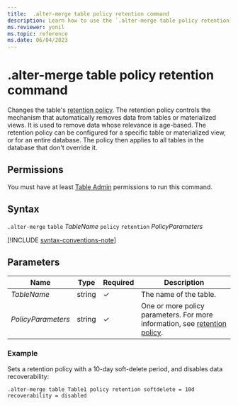 ```yaml
---
title:  .alter-merge table policy retention command
description: Learn how to use the `.alter-merge table policy retention` command to change the table's retention policy.
ms.reviewer: yonil
ms.topic: reference
ms.date: 06/04/2023
---
```

# .alter-merge table policy retention command

Changes the table's [retention policy](retentionpolicy.md). The retention policy controls the mechanism that automatically removes data from tables or materialized views. It is used to remove data whose relevance is age-based. The retention policy can be configured for a specific table or materialized view, or for an entire database. The policy then applies to all tables in the database that don't override it.

## Permissions

You must have at least [Table Admin](access-control/role-based-access-control.md) permissions to run this command.

## Syntax

`.alter-merge` `table` *TableName* `policy` `retention` *PolicyParameters*

[!INCLUDE [syntax-conventions-note](../../includes/syntax-conventions-note.md)]

## Parameters

|Name|Type|Required|Description|
|--|--|--|--|
|*TableName*|string|&check;|The name of the table.|
|*PolicyParameters*|string|&check;|One or more policy parameters. For more information, see [retention policy](retentionpolicy.md).|

### Example

Sets a retention policy with a 10-day soft-delete period, and disables data recoverability:

```kusto
.alter-merge table Table1 policy retention softdelete = 10d recoverability = disabled
```
